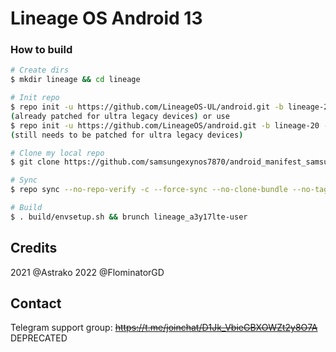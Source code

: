 # Lineage OS Android 13

### How to build ###

```bash
# Create dirs
$ mkdir lineage && cd lineage

# Init repo
$ repo init -u https://github.com/LineageOS-UL/android.git -b lineage-20 --git-lfs
(already patched for ultra legacy devices) or use
$ repo init -u https://github.com/LineageOS/android.git -b lineage-20 --git-lfs
(still needs to be patched for ultra legacy devices)

# Clone my local repo
$ git clone https://github.com/samsungexynos7870/android_manifest_samsung_a3y17lte.git -b lineage-20 .repo/local_manifests

# Sync
$ repo sync --no-repo-verify -c --force-sync --no-clone-bundle --no-tags --optimized-fetch --prune -j`nproc` -v

# Build
$ . build/envsetup.sh && brunch lineage_a3y17lte-user
```

## Credits
2021 @Astrako 2022 @FlominatorGD

## Contact
Telegram support group: <s>https://t.me/joinchat/D1Jk_VbieGBXOWZt2y8O7A</s> DEPRECATED
